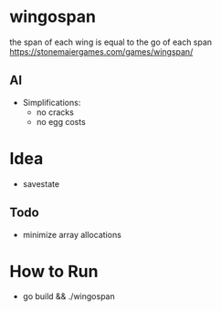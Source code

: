 # wingospan
the span of each wing is equal to the go of each span https://stonemaiergames.com/games/wingspan/

## AI

- Simplifications:
  - no cracks
  - no egg costs

# Idea

- savestate

## Todo

- minimize array allocations

# How to Run

- go build && ./wingospan